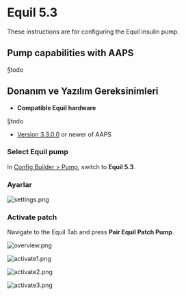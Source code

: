 # Equil 5.3

These instructions are for configuring the Equil insulin pump.

## Pump capabilities with AAPS

§todo

## Donanım ve Yazılım Gereksinimleri
* **Compatible Equil hardware**

§todo

* [Version 3.3.0.0](#version3300) or newer of AAPS

### Select Equil pump

In [Config Builder > Pump](#Config-Builder-pump), switch to **Equil 5.3**.

### Ayarlar

![settings.png](../images/Equil/settings.png)

### Activate patch

Navigate to the Equil Tab and press **Pair Equil Patch Pump**.

![overview.png](../images/Equil/overview.png)

![activate1.png](../images/Equil/activate1.png)

![activate2.png](../images/Equil/activate2.png)

![activate3.png](../images/Equil/activate3.png)
